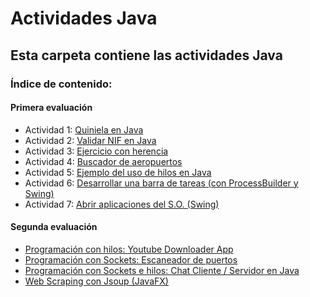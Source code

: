 # Actividades Java

## Esta carpeta contiene las actividades Java

### Índice de contenido:

#### Primera evaluación

- Actividad 1: [Quiniela en Java](https://github.com/sergiosabater/PSP/blob/master/Actividades%20Java/Quiniela/Quiniela.java)
- Actividad 2: [Validar NIF en Java](https://github.com/sergiosabater/PSP/blob/master/Actividades%20Java/ValidarNIF/ValidarNIF.java)
- Actividad 3: [Ejercicio con herencia](https://github.com/sergiosabater/PSP/tree/master/Actividades%20Java/EjercicioConHerencia)
- Actividad 4: [Buscador de aeropuertos](https://github.com/sergiosabater/PSP/tree/master/Actividades%20Java/BuscadorAeropuertos)
- Actividad 5: [Ejemplo del uso de hilos en Java](https://github.com/sergiosabater/PSP/tree/master/Actividades%20Java/EjemploHilos)
- Actividad 6: [Desarrollar una barra de tareas (con ProcessBuilder y Swing)](https://github.com/sergiosabater/PSP/tree/master/Actividades%20Java/BarraTareas)
- Actividad 7: [Abrir aplicaciones del S.O. (Swing)](https://github.com/sergiosabater/PSP/tree/master/Actividades%20Java/AbrirAplicacionesSO)

#### Segunda evaluación

- [Programación con hilos: Youtube Downloader App](https://github.com/sergiosabater/PSP/tree/master/Actividades%20Java/YouTubeDownloader)
- [Programación con Sockets: Escaneador de puertos](https://github.com/sergiosabater/PSP/tree/master/Actividades%20Java/YouTubeDownloader)
- [Programación con Sockets e hilos: Chat Cliente / Servidor en Java](https://github.com/sergiosabater/PSP/tree/master/Actividades%20Java/Chat)
- [Web Scraping con Jsoup (JavaFX)](https://github.com/sergiosabater/PSP/tree/master/Actividades%20Java/WebScrapingJsoup)


